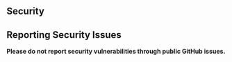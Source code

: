 ## Security

## Reporting Security Issues

**Please do not report security vulnerabilities through public GitHub issues.**